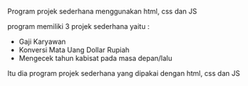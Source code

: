 Program projek sederhana menggunakan html, css dan JS

program memiliki 3 projek sederhana yaitu :
- Gaji Karyawan
- Konversi Mata Uang Dollar Rupiah
- Mengecek tahun kabisat pada masa depan/lalu

Itu dia program projek sederhana yang dipakai dengan html, css dan JS

